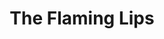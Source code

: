 ---
title: "The Flaming Lips"
summary: "The Flaming Lips are an American psychedelic rock band formed in 1983 in Oklahoma City, Oklahoma. The band currently consists of Wayne Coyne , Steven Drozd , Derek Brown , Matt Duckworth Kirksey and Nicholas Ley . Following the departure of long-time bassist Michael Ivins in 2021, Coyne has remained the band's sole consistent member.
The group recorded several albums and EPs on an indie label, Restless, in the 1980s and early 1990s. After signing to Warner Brothers, they released their first record with Warner, Hit to Death in the Future Head . Their 1993 album Transmissions from the Satellite Heart included the hit single \"She Don't Use Jelly\" which broke the band into the mainstream. They later released The Soft Bulletin , which was NME magazine's Album of the Year, followed by the critically acclaimed Yoshimi Battles the Pink Robots . In February 2007, they were nominated for a BRIT Award for \"Best International Act\". The group has won three Grammy Awards, including two for Best Rock Instrumental Performance. They were placed on Q magazine's list of the \"50 Bands to See Before You Die\" in 2002."
slug: "the-flaming-lips"
image: "the-flaming-lips.jpg"
apple_music_artist_url: "https://music.apple.com/gb/artist/the-flaming-lips/156604"
wikipedia_url: "https://en.wikipedia.org/wiki/The_Flaming_Lips"
---